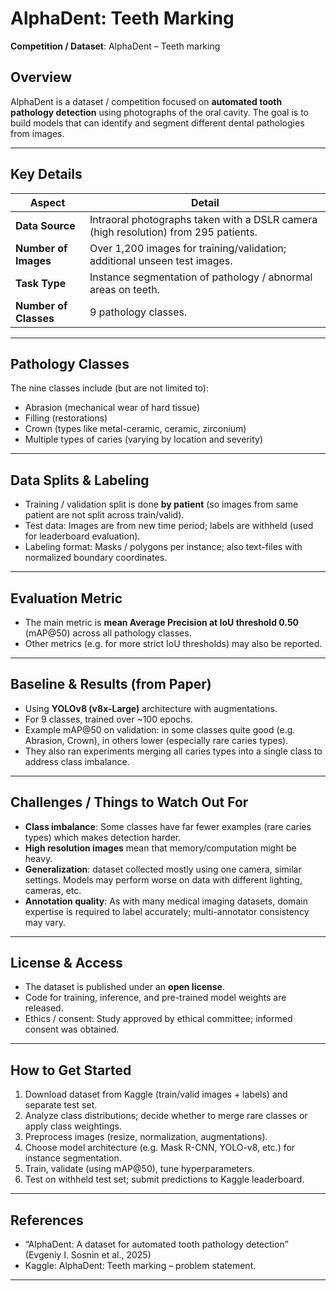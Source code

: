 # AlphaDent: Teeth Marking

**Competition / Dataset**: AlphaDent – Teeth marking

## Overview

AlphaDent is a dataset / competition focused on **automated tooth pathology detection** using photographs of the oral cavity. The goal is to build models that can identify and segment different dental pathologies from images.

---

## Key Details

| Aspect | Detail |
|---|---|
| **Data Source** | Intraoral photographs taken with a DSLR camera (high resolution) from 295 patients.  |
| **Number of Images** | Over 1,200 images for training/validation; additional unseen test images. |
| **Task Type** | Instance segmentation of pathology / abnormal areas on teeth.  |
| **Number of Classes** | 9 pathology classes. |

---

## Pathology Classes

The nine classes include (but are not limited to):  

- Abrasion (mechanical wear of hard tissue)
- Filling (restorations)
- Crown (types like metal-ceramic, ceramic, zirconium)  
- Multiple types of caries (varying by location and severity)

---

## Data Splits & Labeling

- Training / validation split is done **by patient** (so images from same patient are not split across train/valid).
- Test data: Images are from new time period; labels are withheld (used for leaderboard evaluation).
- Labeling format: Masks / polygons per instance; also text-files with normalized boundary coordinates.

---

## Evaluation Metric

- The main metric is **mean Average Precision at IoU threshold 0.50** (mAP@50) across all pathology classes.
- Other metrics (e.g. for more strict IoU thresholds) may also be reported.

---

## Baseline & Results (from Paper)

- Using **YOLOv8 (v8x-Large)** architecture with augmentations.
- For 9 classes, trained over ~100 epochs.
- Example mAP@50 on validation: in some classes quite good (e.g. Abrasion, Crown), in others lower (especially rare caries types).  
- They also ran experiments merging all caries types into a single class to address class imbalance.

---

## Challenges / Things to Watch Out For

- **Class imbalance**: Some classes have far fewer examples (rare caries types) which makes detection harder.
- **High resolution images** mean that memory/computation might be heavy.  
- **Generalization**: dataset collected mostly using one camera, similar settings. Models may perform worse on data with different lighting, cameras, etc.
- **Annotation quality**: As with many medical imaging datasets, domain expertise is required to label accurately; multi-annotator consistency may vary.  

---

## License & Access

- The dataset is published under an **open license**.
- Code for training, inference, and pre-trained model weights are released.
- Ethics / consent: Study approved by ethical committee; informed consent was obtained.

---

## How to Get Started

1. Download dataset from Kaggle (train/valid images + labels) and separate test set.  
2. Analyze class distributions; decide whether to merge rare classes or apply class weightings.  
3. Preprocess images (resize, normalization, augmentations).  
4. Choose model architecture (e.g. Mask R-CNN, YOLO-v8, etc.) for instance segmentation.  
5. Train, validate (using mAP@50), tune hyperparameters.  
6. Test on withheld test set; submit predictions to Kaggle leaderboard.

---

## References

- “AlphaDent: A dataset for automated tooth pathology detection” (Evgeniy I. Sosnin et al., 2025)
- Kaggle: AlphaDent: Teeth marking – problem statement.

---
